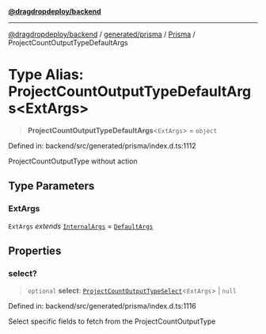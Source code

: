 [**@dragdropdeploy/backend**](../../../../../README.md)

***

[@dragdropdeploy/backend](../../../../../README.md) / [generated/prisma](../../../README.md) / [Prisma](../README.md) / ProjectCountOutputTypeDefaultArgs

# Type Alias: ProjectCountOutputTypeDefaultArgs\<ExtArgs\>

> **ProjectCountOutputTypeDefaultArgs**\<`ExtArgs`\> = `object`

Defined in: backend/src/generated/prisma/index.d.ts:1112

ProjectCountOutputType without action

## Type Parameters

### ExtArgs

`ExtArgs` *extends* [`InternalArgs`](../../../runtime/library/type-aliases/InternalArgs.md) = [`DefaultArgs`](../../../runtime/library/type-aliases/DefaultArgs.md)

## Properties

### select?

> `optional` **select**: [`ProjectCountOutputTypeSelect`](ProjectCountOutputTypeSelect.md)\<`ExtArgs`\> \| `null`

Defined in: backend/src/generated/prisma/index.d.ts:1116

Select specific fields to fetch from the ProjectCountOutputType
